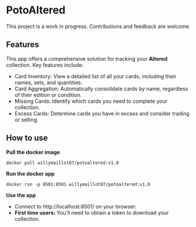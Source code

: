 # PotoAltered
This project is a work in progress. Contributions and feedback are welcome.

## Features
This app offers a comprehensive solution for tracking your **Altered** collection. Key features include:

- Card Inventory: View a detailed list of all your cards, including their names, sets, and quantities.
- Card Aggregation: Automatically consolidate cards by name, regardless of their edition or condition.
- Missing Cards: Identify which cards you need to complete your collection.
- Excess Cards: Determine cards you have in excess and consider trading or selling.

## How to use

**Pull the docker image**

`docker pull willymaillot87/potoaltered:v1.0`


**Run the docker app**

`docker run -p 8501:8501 willymaillot87/potoaltered:v1.0`


**Use the app** 

* Connect to http://localhost:8501/ on your browser.
* **First time users:** You'll need to obtain a token to download your collection.
